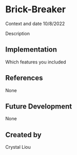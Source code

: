 # Brick-Breaker
Context and date
10/8/2022

Description

## Implementation
Which features you included

## References
None

## Future Development
None

## Created by
Crystal Liou
